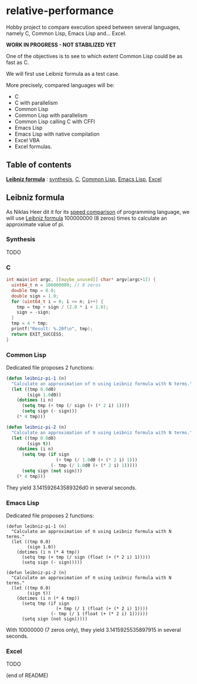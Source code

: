 # relative-performance

Hobby project to compare execution speed between several languages, namely C, Common Lisp, Emacs Lisp and... Excel.

**WORK IN PROGRESS - NOT STABILIZED YET**

One of the objectives is to see to which extent Common Lisp could be as fast as C.

We will first use Leibniz formula as a test case.

More precisely, compared languages will be:  
- C  
- C with parallelism  
- Common Lisp  
- Common Lisp with parallelism  
- Common Lisp calling C with CFFI  
- Emacs Lisp  
- Emacs Lisp with native compilation  
- Excel VBA  
- Excel formulas.


## Table of contents

**[Leibniz formula](#leibniz-formula)** : [synthesis](#synthesis), [C](#c), [Common Lisp](#common-lisp), [Emacs Lisp](#emacs-lisp), [Excel](#excel)

## Leibniz formula

As Niklas Heer dit it for its [speed comparison](https://github.com/niklas-heer/speed-comparison) of programming language, we will use [Leibniz formula](https://en.wikipedia.org/wiki/Leibniz_formula_for_%CF%80) 100000000 (8 zeros) times to calculate an approximate value of pi.

### Synthesis

TODO

### C

``` C
int main(int argc, [[maybe_unused]] char* argv[argc+1]) {
  uint64_t n = 100000000; // 8 zeros
  double tmp = 0.0;
  double sign = 1.0;
  for (uint64_t i = 0; i <= n; i++) {
    tmp = tmp + sign / (2.0 * i + 1.0);
    sign = -sign;
  }
  tmp = 4 * tmp;
  printf("Result: %.20f\n", tmp);
  return EXIT_SUCCESS;
}
```

### Common Lisp

Dedicated file proposes 2 functions:

``` lisp
(defun leibniz-pi-1 (n)
  "Calculate an approximation of π using Leibniz formula with N terms."
  (let ((tmp 0.0d0)
        (sign 1.0d0))
    (dotimes (i n)
      (setq tmp (+ tmp (/ sign (+ (* 2 i) 1))))
      (setq sign (- sign)))
    (* 4 tmp)))

(defun leibniz-pi-2 (n)
  "Calculate an approximation of π using Leibniz formula with N terms."
  (let ((tmp 0.0d0)
        (sign t))
    (dotimes (i n)
      (setq tmp (if sign
                   (+ tmp (/ 1.0d0 (+ (* 2 i) 1)))
                 (- tmp (/ 1.0d0 (+ (* 2 i) 1)))))
      (setq sign (not sign)))
    (* 4 tmp)))
```

They yield 3.141592643589326d0 in several seconds.

### Emacs Lisp

Dedicated file proposes 2 functions:

``` elisp
(defun leibniz-pi-1 (n)
  "Calculate an approximation of π using Leibniz formula with N terms."
  (let ((tmp 0.0)
        (sign 1.0))
    (dotimes (i n (* 4 tmp))
      (setq tmp (+ tmp (/ sign (float (+ (* 2 i) 1)))))
      (setq sign (- sign)))))

(defun leibniz-pi-2 (n)
  "Calculate an approximation of π using Leibniz formula with N terms."
  (let ((tmp 0.0)
        (sign t))
    (dotimes (i n (* 4 tmp))
      (setq tmp (if sign
                   (+ tmp (/ 1 (float (+ (* 2 i) 1))))
                 (- tmp (/ 1 (float (+ (* 2 i) 1))))))
      (setq sign (not sign)))))
```

With 10000000 (7 zeros only), they yield 3.1415925535897915 in several seconds.

### Excel

TODO

(end of README)
